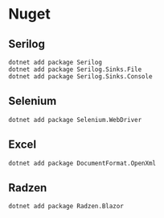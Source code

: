 # Nuget

## Serilog
    dotnet add package Serilog
    dotnet add package Serilog.Sinks.File
    dotnet add package Serilog.Sinks.Console

## Selenium
	dotnet add package Selenium.WebDriver
	
## Excel
	dotnet add package DocumentFormat.OpenXml	

## Radzen
	dotnet add package Radzen.Blazor
	
